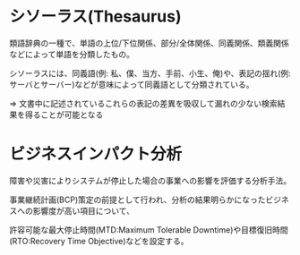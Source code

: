 # シソーラス(Thesaurus)

類語辞典の一種で、単語の上位/下位関係、部分/全体関係、同義関係、類義関係などによって単語を分類したもの。

シソーラスには、同義語(例: 私、僕、当方、手前、小生、俺)や、表記の揺れ(例: サーバとサーバー)などが意味によって同義語として分類されている。

=> 文書中に記述されているこれらの表記の差異を吸収して漏れの少ない検索結果を得ることが可能となる

# ビジネスインパクト分析

障害や災害によりシステムが停止した場合の事業への影響を評価する分析手法。

事業継続計画(BCP)策定の前提として行われ、分析の結果明らかになったビジネスへの影響度が高い項目について、

許容可能な最大停止時間(MTD:Maximum Tolerable Downtime)や目標復旧時間(RTO:Recovery Time Objective)などを設定する。

